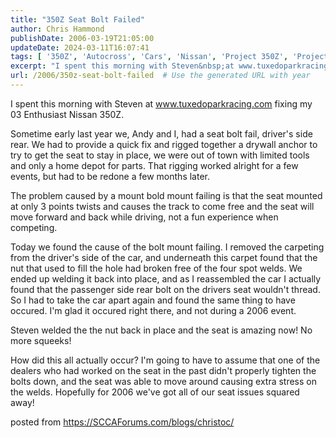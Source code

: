 ```yaml
---
title: "350Z Seat Bolt Failed"
author: Chris Hammond
publishDate: 2006-03-19T21:05:00
updateDate: 2024-03-11T16:07:41
tags: [ '350Z', 'Autocross', 'Cars', 'Nissan', 'Project 350Z', 'Project350z', 'Project350zcom', 'SEO' ]
excerpt: "I spent this morning with Steven&nbsp;at www.tuxedoparkracing.com fixing my 03 Enthusiast Nissan 350Z. Sometime early last year we, Andy and I, had a seat bolt fail, driver's side rear. We had to provide a quick fix and rigged together a drywall anchor to try to get the seat to stay in place, we were out of town with limited tools and only a home depot for parts. That rigging worked alright for a few events, but had to be redone a few months later. The problem caused by a mount bold mount failing is that the seat mounted at only 3 points twists and causes the track to come free and the seat will move forward and back while driving, not a fun experience when competing. Today we found the cause of the bolt mount failing. I removed the carpeting from the driver's side of the car, and underneath this carpet found that the nut that used to fill the hole had broken free of the four spot welds. We ended up welding it back into place, and as I reassembled the car I actually found that the passenger side rear bolt on the drivers seat wouldn't thread. So I had to take the car apart again and found the same thing to have occured. I'm glad it occured right there, and not during a 2006 event. Steven welded the the nut back in place and the seat is amazing now! No more squeeks! How did this all actually occur? I'm going to have to assume that one of the dealers who had worked on the seat in the past didn't properly tighten the bolts down, and the seat was able to move around causing extra stress on the welds. Hopefully for 2006 we've got all of our seat issues squared away! posted from..."
url: /2006/350z-seat-bolt-failed  # Use the generated URL with year
---
```

<p>I spent this morning with Steven&nbsp;at <a href="https://www.tuxedoparkracing.com">www.tuxedoparkracing.com</a> fixing my 03 Enthusiast Nissan 350Z.</p> <p>Sometime early last year we, Andy and I, had a seat bolt fail, driver's side rear. We had to provide a quick fix and rigged together a drywall anchor to try to get the seat to stay in place, we were out of town with limited tools and only a home depot for parts. That rigging worked alright for a few events, but had to be redone a few months later.</p> <p>The problem caused by a mount bold mount failing is that the seat mounted at only 3 points twists and causes the track to come free and the seat will move forward and back while driving, not a fun experience when competing.</p> <p>Today we found the cause of the bolt mount failing. I removed the carpeting from the driver's side of the car, and underneath this carpet found that the nut that used to fill the hole had broken free of the four spot welds. We ended up welding it back into place, and as I reassembled the car I actually found that the passenger side rear bolt on the drivers seat wouldn't thread. So I had to take the car apart again and found the same thing to have occured. I'm glad it occured right there, and not during a 2006 event.</p> <p>Steven welded the the nut back in place and the seat is amazing now! No more squeeks!</p> <p>How did this all actually occur? I'm going to have to assume that one of the dealers who had worked on the seat in the past didn't properly tighten the bolts down, and the seat was able to move around causing extra stress on the welds. Hopefully for 2006 we've got all of our seat issues squared away!</p> posted from <a href="https://SCCAForums.com/blogs/christoc/">https://SCCAForums.com/blogs/christoc/</a>
